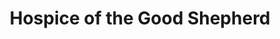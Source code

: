 ---
title: "Hospice of the Good Shepherd"
url: /chester/hospice-of-the-good-shepherd/
shop: Gebrauchtwaren
---